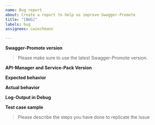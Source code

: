 ```yaml
---
name: Bug report
about: Create a report to help us improve Swagger-Promote
title: "[BUG]"
labels: bug
assignees: cwiechmann

---
```


**Swagger-Promote version**
> Please make sure to use the latest Swagger-Promote version.

**API-Manager and Service-Pack Version**


**Expected behavior**


**Actual behavior**


**Log-Output in Debug**


**Test case sample**
> Please describe the steps you have done to replicate the issue
